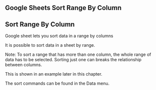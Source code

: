 Google Sheets Sort Range By Column
---

Sort Range By Column
---
Google sheet lets you sort data in a range by columns

It is possible to sort data in a sheet by range.

Note: To sort a range that has more than one column, the whole range of data has to be selected. Sorting just one can breaks the relationship between columns.

This is shown in an example later in this chapter.

The sort commands can be found in the Data menu.




